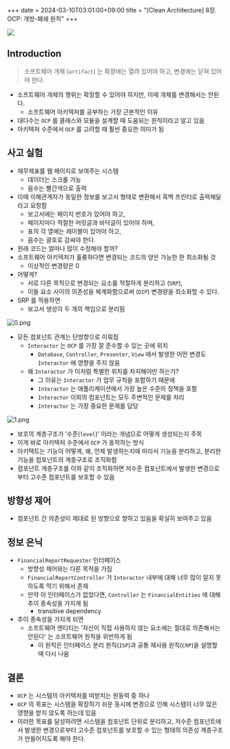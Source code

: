 +++ 
date = 2024-03-10T03:01:00+09:00
title = "[Clean Architecture] 8장. OCP: 개방-폐쇄 원칙"
+++

<img src="/images/books/clean-architecture/cover.jpg">

## Introduction

> 소프트웨어 개체 (`artifact`) 는 확장에는 열려 있어야 하고, 변경에는 닫혀 있어야 한다.

- 소프트웨어 개체의 행위는 확장할 수 있어야 하지만, 이때 개체를 변경해서는 안된다.
  - 소프트웨어 아키텍처를 공부하는 가장 근본적인 이유
- 대다수는 `OCP` 를 클래스와 모듈을 설계할 때 도움되는 원칙이라고 알고 있음
- 아키텍처 수준에서 `OCP` 를 고려할 때 훨씬 중요한 의미가 됨

## 사고 실험

- 재무제표를 웹 페이지로 보여주는 시스템
  - 데이터는 스크롤 가능
  - 음수는 빨간색으로 출력
- 이때 이해관계자가 동일한 정보를 보고서 형태로 변환해서 흑백 프린터로 출력해달라고 요청함
  - 보고서에는 페이지 번호가 있어야 하고,
  - 페이지마다 적절한 머릿글과 바닥글이 있어야 하며,
  - 표의 각 열에는 레이블이 있어야 하고,
  - 음수는 괄호로 감싸야 한다.
- 원래 코드는 얼마나 많이 수정해야 할까?
- 소프트웨어 아키텍처가 훌륭하다면 변경되는 코드의 양은 가능한 한 최소화될 것
  - 이상적인 변경량은 0
- 어떻게?
  - 서로 다른 목적으로 변경되는 요소를 적절하게 분리하고 (`SRP`),
  - 이들 요소 사이의 의존성을 체계화함으로써 (`DIP`) 변경량을 최소화할 수 있다.
- SRP 를 적용하면
  - 보고서 생성이 두 개의 책임으로 분리됨

![0.png](/images/books/clean-architecture/chapter08/0.png)

- 모든 컴포넌트 관계는 단방향으로 이뤄짐
  - `Interactor` 는 `OCP` 를 가장 잘 준수할 수 있는 곳에 위치
    - `Database`, `Controller`, `Presenter`, `View` 에서 발생한 어떤 변경도 `Interactor` 에 영향을 주지 않음
  - 왜 `Interactor` 가 이처럼 특별한 위치를 차지해야만 하는가?
    - 그 이유는 `Interactor` 가 업무 규칙을 포함하기 때문에
    - `Interactor` 는 애플리케이션에서 가장 높은 수준의 정책을 포함
    - `Interactor` 이외의 컴포넌트는 모두 주변적인 문제를 처리
    - `Interactor` 는 가장 중요한 문제를 담당

![1.png](/images/books/clean-architecture/chapter08/1.png)

- 보호의 계층구조가 ‘수준(`level`)’ 이라는 개념으로 어떻게 생성되는지 주목
- 이게 바로 아키텍처 수준에서 `OCP` 가 동작하는 방식
- 아키텍트는 기능이 어떻게, 왜, 언제 발생하는지에 따라서 기능을 분리하고, 분리한 기능을 컴포넌트의 계층구조로 조직화함
- 컴포넌트 계층구조를 이와 같이 조직화하면 저수준 컴포넌트에서 발생한 변경으로부터 고수준 컴포넌트를 보호할 수 있음

## 방향성 제어

- 컴포넌트 간 의존성이 제대로 된 방향으로 향하고 있음을 확실히 보여주고 있음

## 정보 은닉

- `FinancialReportRequester` 인터페이스
  - 방향성 제어와는 다른 목적을 가짐
  - `FinancialReportController` 가 `Interactor` 내부에 대해 너무 많이 알지 못하도록 막기 위해서 존재
  - 만약 이 인터페이스가 없었다면, `Controller` 는 `FinancialEntities` 에 대해 추이 종속성을 가지게 됨
    - transitive dependency
- 추이 종속성을 가지게 되면
  - 소프트웨어 엔티티는 ‘자신이 직접 사용하지 않는 요소에는 절대로 의존해서는 안된다' 는 소프트웨어 원칙을 위반하게 됨
    - 이 원칙은 인터페이스 분리 원칙(`ISP`)과 공통 재사용 원칙(`CRP`)을 설명할 때 다시 나옴

## 결론

- `OCP` 는 시스템의 아키텍처를 떠받치는 원동력 중 하나
- `OCP` 의 목표는 시스템을 확장하기 쉬운 동시에 변경으로 인해 시스템이 너무 많은 영향을 받지 않도록 하는데 있음
- 이러한 목표를 달성하려면 시스템을 컴포넌트 단위로 분리하고, 저수준 컴포넌트에서 발생한 변경으로부터 고수준 컴포넌트를 보호할 수 있는 형태의 의존성 계층구조가 만들어지도록 해야 한다.
